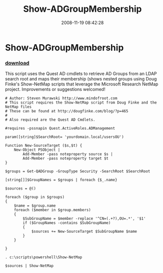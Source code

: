 ﻿---
pid:            684
parent:         0
children:       
poster:         Steven Murawski
title:          Show-ADGroupMembership
date:           2008-11-19 08:42:28
description:    This script uses the Quest AD cmdlets to retrieve AD Groups from an LDAP search root and maps their membership (shows nested groups using Doug Finke's Show-NetMap scripts that leverage the Microsoft Research NetMap project.  Improvements or suggestions welcomed!
format:         posh
---

# Show-ADGroupMembership

### [download](684.ps1)  

This script uses the Quest AD cmdlets to retrieve AD Groups from an LDAP search root and maps their membership (shows nested groups using Doug Finke's Show-NetMap scripts that leverage the Microsoft Research NetMap project.  Improvements or suggestions welcomed!

```posh
# Author: Steven Murawski http://www.mindofroot.com
# This script requires the Show-NetMap script from Doug Finke and the NetMap files 
# These can be found at http://dougfinke.com/blog/?p=465
# 
# Also required are the Quest AD Cmdlets.

#requires -pssnapin Quest.ActiveRoles.ADManagement

param([string]$SearchRoot= 'yourdomain.local/usersOU')

Function New-SourceTarget ($s,$t) {
	New-Object PSObject |
		Add-Member -pass noteproperty source $s |
		Add-Member -pass noteproperty target $t
}

$groups = Get-QADGroup -GroupType Security -SearchRoot $SearchRoot

[string[]]$GroupNames = $groups | foreach {$_.name}

$sources = @()

foreach ($group in $groups)
{
	$name = $group.name
	foreach ($member in $group.members)
	{
		$SubGroupName = $member -replace '^CN=(.+?),OU=.*', '$1'
		if ($GroupNames -contains $SubGroupName)
		{
			$sources += New-SourceTarget $SubGroupName $name
		}
	}
	
}

. c:\scripts\powershell\Show-NetMap

$sources | Show-NetMap
```
